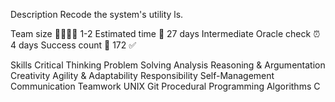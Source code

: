 Description
Recode the system's utility ls.


Team size 👩‍💻👨‍💻 1-2
Estimated time 📆 27 days
Intermediate Oracle check ⏰ 4 days
Success count 💯 172 ✅


Skills
Critical Thinking
Problem Solving
Analysis
Reasoning & Argumentation
Creativity
Agility & Adaptability
Responsibility
Self-Management
Communication
Teamwork
UNIX
Git
Procedural Programming
Algorithms
C
